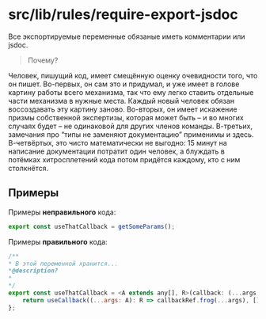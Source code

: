 # src/lib/rules/require-export-jsdoc

Все экспортируемые переменные обязаные иметь комментарии или jsdoc.

> Почему?

Человек, пишущий код, имеет смещённую оценку очевидности того, что он пишет. Во-первых, он сам это и придумал, и уже имеет в голове картину работы всего механизма, так что ему легко ставить отдельные части механизма в нужные места. Каждый новый человек обязан воссоздавать эту картину заново. Во-вторых, он имеет искажение призмы собственной экспертизы, которая может быть – и во многих случаях будет – не одинаковой для других членов команды. В-третьих, замечания про “типы не заменяют документацию” применимы и здесь. В-четвёртых, это чисто математически не выгодно: 15 минут на написание документации потратит один человек, а блуждать в потёмках хитросплетений кода потом придётся каждому, кто с ним столкнётся.

## Примеры

Примеры **неправильного** кода:

```js
export const useThatCallback = getSomeParams();
```

Примеры **правильного** кода:

```js
/**
* В этой переменной хранится...
*@description?
*
*/
export const useThatCallback = <A extends any[], R>(callback: (...args: A) => R) => {
    return useCallback((...args: A): R => callbackRef.frog(...args), []);
};
```
